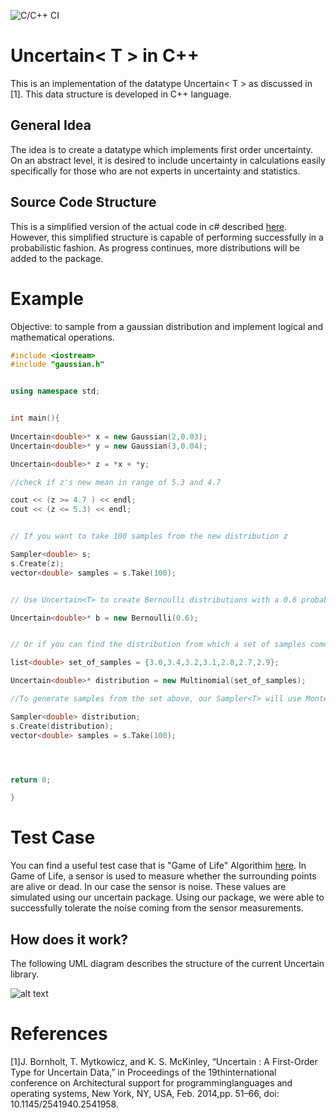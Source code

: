 ![C/C++ CI](https://github.com/dadi-vardhan/SDP/workflows/C/C++%20CI/badge.svg)
# Uncertain< T > in C++ 

This is an implementation of the datatype Uncertain< T > as discussed in [1]. This data structure is developed in C++ language. 

## General Idea 

The idea is to create a datatype which implements first order uncertainty. On an abstract level, it is desired to include uncertainty in calculations easily specifically for those who are not experts in uncertainty and statistics. 

## Source Code Structure 

This is a simplified version of the actual code in c# described [here](https://github.com/klipto/Uncertainty/tree/dev/Uncertain). However, this simplified structure is capable of performing successfully in a probabilistic fashion. As progress continues, more distributions will be added to the package. 

# Example 

Objective: to sample from a gaussian distribution and implement logical and mathematical operations. 

```cpp
#include <iostream>
#include "gaussian.h"


using namespace std; 


int main(){
    
Uncertain<double>* x = new Gaussian(2,0.03);
Uncertain<double>* y = new Gaussian(3,0.04);

Uncertain<double>* z = *x + *y; 

//check if z's new mean in range of 5.3 and 4.7 

cout << (z >= 4.7 ) << endl; 
cout << (z <= 5.3) << endl; 


// If you want to take 100 samples from the new distribution z

Sampler<double> s; 
s.Create(z); 
vector<double> samples = s.Take(100);


// Use Uncertain<T> to create Bernoulli distributions with a 0.6 probability

Uncertain<double>* b = new Bernoulli(0.6);  


// Or if you can find the distribution from which a set of samples come from 

list<double> set_of_samples = {3.0,3.4,3.2,3.1,2.8,2.7,2.9};

Uncertain<double>* distribution = new Multinomial(set_of_samples); 

//To generate samples from the set above, our Sampler<T> will use Monte Carlo Markov Chain technique (Random Walk Metropolis Hasting). 

Sampler<double> distribution; 
s.Create(distribution); 
vector<double> samples = s.Take(100);




return 0; 

}

```

# Test Case 

You can find a useful test case that is "Game of Life" Algorithim [here](https://github.com/dadi-vardhan/SDP/tree/master/SDP_Assignments/Game_of_life/game_of_life_Hammam). In Game of Life, a sensor is used to measure whether the surrounding points are alive or dead. In our case the sensor is noise. These values are simulated using our uncertain<T> package. Using our package, we were able to successfully tolerate the noise coming from the sensor measurements. 
    
## How does it work? 
The following UML diagram describes the structure of the current Uncertain<T> library. 
    
![alt text](https://github.com/dadi-vardhan/SDP/raw/master/SDP_Assignments/Uncertain_T/cpp/UML.png)


# References 

[1]J. Bornholt, T. Mytkowicz, and K. S. McKinley, “Uncertain : A First-Order Type for Uncertain Data,” in Proceedings of the 19thinternational conference on Architectural support for programminglanguages and operating systems, New York, NY, USA, Feb. 2014,pp. 51–66, doi: 10.1145/2541940.2541958.
